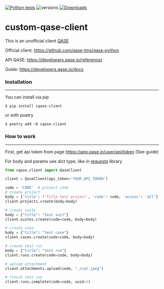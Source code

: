 [![Python tests](https://github.com/berpress/custom-qase-client/actions/workflows/python-app.yml/badge.svg)](https://github.com/berpress/custom-qase-client/actions/workflows/python-app.yml)
![versions](https://img.shields.io/pypi/pyversions/pybadges.svg)
[![Downloads](https://static.pepy.tech/personalized-badge/cqase-client?period=total&units=international_system&left_color=black&right_color=orange&left_text=Downloads)](https://pepy.tech/project/cqase-client)
# custom-qase-client

This is an unofficial client [QASE](https://qase.io)

Official client: https://github.com/qase-tms/qase-python

API QASE: https://developers.qase.io/reference/

Guide: https://developers.qase.io/docs

### Installation

------------

You can install via pip
```
$ pip install cqase-client
```
or with poetry
```
$ poetry add -D cqase-client
```

### How to work

------------

First, get api token from page https://app.qase.io/user/api/token (See guide)

For body and params use dict type, like in [requests](https://requests.readthedocs.io/en/latest/user/quickstart/#more-complicated-post-requests) library

```python
from cqase.client import QaseClient

client = QaseClient(api_token='YOUR_API_TOKEN')

code = 'CODE'  # project code
# create project
body = {'title': f'Title test project', 'code': code, 'access': 'all'}
client.projects.create(body=body)

# create suite
body = {"title": "test suit"}
client.suites.create(code=code, body=body)

# create case
body = {"title": "test case"}
client.cases.create(code=code, body=body)

# create test run
body = {"title": "test run"}
client.runs.create(code=code, body=body)

# upload attachment
client.attachments.upload(code, "./cat.jpeg")

# finish test run
client.runs.complete(code=code, uuid=1)

```

